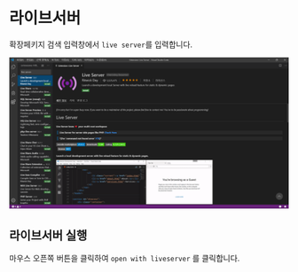 # 라이브서버

확장페키지 검색 입력창에서 `live server`를 입력합니다.

![설치](./img/liveserver.png)


## 라이브서버 실행
마우스 오픈쪽 버튼을 클릭하여 `open with liveserver` 를 클릭합니다.

